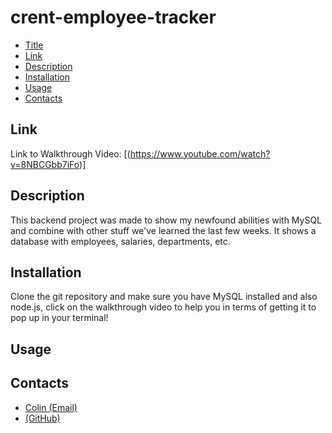 # crent-employee-tracker

- [Title](#title)
- [Link](#link)
- [Description](#description)
- [Installation](#installation)
- [Usage](#usage)
- [Contacts](#contacts)

## Link

Link to Walkthrough Video: [(https://www.youtube.com/watch?v=8NBCGbb7iFo)]
## Description 

This backend project was made to show my newfound abilities with MySQL and combine with other stuff we've learned the last few weeks. It shows a database with employees, salaries, departments, etc. 

## Installation 

Clone the git repository and make sure you have MySQL installed and also node.js, click on the walkthrough video to help you in terms of getting it to pop up in your terminal!

## Usage


## Contacts

- [Colin (Email)](mailto:Crent0699@mail.com)
- [(GitHub)](https://github.com/Crent99)
